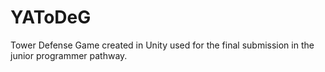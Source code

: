 # YAToDeG
Tower Defense Game created in Unity used for the final submission in the junior programmer pathway.

